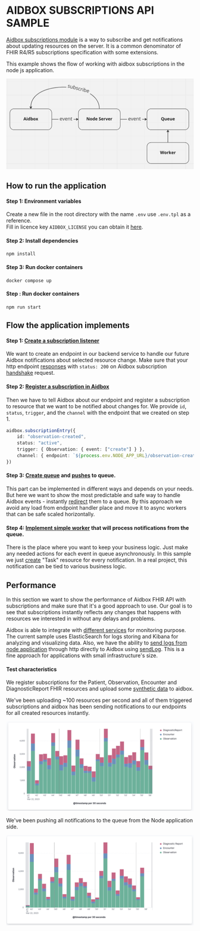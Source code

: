 # AIDBOX SUBSCRIPTIONS API SAMPLE

[Aidbox subscriptions module](https://docs.aidbox.app/api-1/reactive-api-and-subscriptions/subscriptions-1) is a way to subscribe and get notifications about updating resources on the server. It is a common denominator of FHIR R4/R5 subscriptions specification with some extensions.

This example shows the flow of working with aidbox subscriptions in the node js application.

![aidbox-subscription-to-queue](../../assets/subscription-queue.png)

## How to run the application
#### Step 1: Environment variables
Create a new file in the root directory with the name `.env` use `.env.tpl` as a reference.  
Fill in licence key `AIDBOX_LICENSE` you can obtain it [here](https://aidbox.app).

#### Step 2: Install dependencies
```    
npm install
```

#### Step 3: Run docker containers
```
docker compose up
```

#### Step : Run docker containers
```
npm run start
```


## Flow the application implements
#### Step 1: [Create a subscription listener](https://github.com/Aidbox/aidbox-sdk-js/blob/c1347852b0894944b542db3096309c7e92a0bf7e/subscription-sample/src/endpoints.ts#L135)
We want to create an endpoint in our backend service to handle our future Aidbox notifications about selected resource change.
Make sure that your http endpoint [responses](https://github.com/Aidbox/aidbox-sdk-js/blob/main/subscription-sample/src/endpoints.ts#L140) with `status: 200` on Aidbox subscription [handshake](https://docs.aidbox.app/api-1/reactive-api-and-subscriptions/subscriptions-1#protocol) request.

#### Step 2: [Register a subscription in Aidbox](https://github.com/Aidbox/aidbox-sdk-js/blob/main/subscription-sample/src/subscriptions.ts)
Then we have to tell Aidbox about our endpoint and register a subscription  to resource that we want to be notified about changes for.
We provide `id`, `status`, `trigger`, and the `channel` with the endpoint that we created on step 1.

```typescript
aidbox.subscriptionEntry({
    id: "observation-created",
    status: "active",
    trigger: { Observation: { event: ["create"] } },
    channel: { endpoint: `${process.env.NODE_APP_URL}/observation-created` },
})
```

#### Step 3: [Create queue](https://github.com/Aidbox/aidbox-sdk-js/blob/c1347852b0894944b542db3096309c7e92a0bf7e/subscription-sample/src/sqs.ts#L14) and [pushes](https://github.com/Aidbox/aidbox-sdk-js/blob/c1347852b0894944b542db3096309c7e92a0bf7e/subscription-sample/src/endpoints.ts#L9) to queue.

This part can be implemented in different ways and depends on your needs. But here we want to show the
most predictable and safe way to handle Aidbox events - instantly [redirect](https://github.com/Aidbox/aidbox-sdk-js/blob/c1347852b0894944b542db3096309c7e92a0bf7e/subscription-sample/src/endpoints.ts#L9) them to a queue. By this approach we avoid
any load from endpoint handler place and move it to async workers that can be safe scaled horizontally.

#### Step 4: [Implement simple worker](https://github.com/Aidbox/aidbox-sdk-js/blob/f1660e6fffc2e2e936769f2f44e2491244cc4aa5/subscription-sample/src/periodic-jobs.ts#L11) that will process notifications from the queue. 

There is the place where you want to keep your business logic. Just make any needed actions for each event in queue
asynchronously. In this sample we just [create](https://github.com/Aidbox/aidbox-sdk-js/blob/f1660e6fffc2e2e936769f2f44e2491244cc4aa5/subscription-sample/src/workers.ts#L27) "Task" resource for every notification. 
In a real project, this notification can be tied to various business logic.

## Performance

In this section we want to show the performance of Aidbox FHIR API with subscriptions and 
make sure that it's a good approach to use. Our goal is to see that subscriptions instantly reflects any changes
that happens with resources we interested in without any delays and problems.

Aidbox is able to integrate with [different services](https://docs.aidbox.app/core-modules/logging-and-audit/integrations/elastic-logs-and-monitoring-integration) for monitoring purpose. The current sample uses ElasticSearch for logs storing and Kibana for analyzing and visualizing data. 
Also, we have the ability to [send logs from node application](https://github.com/Aidbox/aidbox-sdk-js/blob/f1660e6fffc2e2e936769f2f44e2491244cc4aa5/subscription-sample/src/endpoints.ts#L20) through http directly to Aidbox using [sendLog](https://github.com/Aidbox/aidbox-sdk-js#sendlog).
This is a fine approach for applications with small infrastructure's size.

#### Test characteristics
We register subscriptions for the Patient, Observation, Encounter and DiagnosticReport FHIR resources and upload some [synthetic data](https://github.com/synthetichealth/synthea) to aidbox.

We've been uploading ~100 resources per second and all of them triggered subscriptions and aidbox has been sending notifications to our endpoints for all created resources instantly.

![creating resources on the aidbox side](../../assets/aidboxside_subscription.png)

We've been pushing all notifications to the queue from the Node application side.

![creating resources on the nodejs side](../../assets/nodeside_subscription.png)
